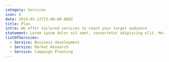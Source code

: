 ```yaml
---
category: Services
icon: 6
date: 2019-05-12T23:00:00.000Z
title: Plan
intro: We offer tailored services to reach your target audience
statement: Lorem ipsum dolor sit amet, consectetur adipiscing elit. Morbi fermentum auctor magna et laoreet. Morbi ultrices quam sed nisi porttitor sollicitudin
listOfServices:
  - Service: Business development
  - Service: Market Research
  - Service: Campaign Planning
---
```

